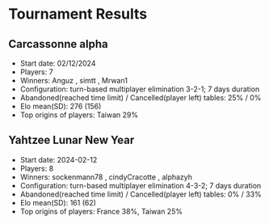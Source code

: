 # Tournament Results

## Carcassonne alpha
- Start date: 02/12/2024
- Players: 7
- Winners: Anguz , simtt , Mrwan1
- Configuration: turn-based multiplayer elimination 3-2-1; 7 days duration
- Abandoned(reached time limit) / Cancelled(player left) tables: 25% / 0%
- Elo mean(SD): 276 (156) 
- Top origins of players: Taiwan 29%

## Yahtzee Lunar New Year 
- Start date: 2024-02-12
- Players: 8
- Winners: sockenmann78 , cindyCracotte , alphazyh
- Configuration: turn-based multiplayer elimination 4-3-2; 7 days duration
- Abandoned(reached time limit) / Cancelled(player left) tables: 0% / 33%
- Elo mean(SD): 161 (62) 
- Top origins of players: France 38%, Taiwan 25%



